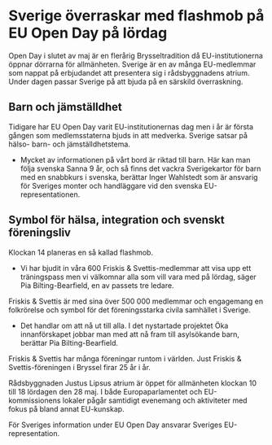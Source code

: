 # Sverige överraskar med flashmob på EU Open Day på lördag

Open Day i slutet av maj är en flerårig Brysseltradition då EU-institutionerna öppnar dörrarna för allmänheten. Sverige är en av många EU-medlemmar som nappat på erbjudandet att presentera sig i rådsbyggnadens atrium. Under dagen passar Sverige på att bjuda på en särskild överraskning.

## Barn och jämställdhet

Tidigare har EU Open Day varit EU-institutionernas dag men i år är första gången som medlemsstaterna bjuds in att medverka. Sverige satsar på hälso- barn- och jämställdhetstema.

- Mycket av informationen på vårt bord är riktad till barn. Här kan man följa svenska Sanna 9 år, och så finns det vackra Sverigekartor för barn med en snabbkurs i svenska, berättar Inger Wahlstedt som är ansvarig för Sveriges monter och handläggare vid den svenska EU-representationen.

## Symbol för hälsa, integration och svenskt föreningsliv

Klockan 14 planeras en så kallad flashmob.

- Vi har bjudit in våra 600 Friskis & Svettis-medlemmar att visa upp ett träningspass men vi välkomnar alla som vill vara med på lördag, säger Pia Bilting-Bearfield, en av passets tre ledare.

Friskis & Svettis är med sina över 500 000 medlemmar och engagemang en folkrörelse och symbol för det föreningsstarka civila samhället i Sverige.

- Det handlar om att nå ut till alla. I det nystartade projektet Öka innanförskapet jobbar man med att nå fram till asylsökande barn, berättar Pia Bilting-Bearfield.

Friskis & Svettis har många föreningar runtom i världen. Just Friskis & Svettis-föreningen i Bryssel firar 25 år i år.

Rådsbyggnaden Justus Lipsus atrium är öppet för allmänheten klockan 10 till 18 lördagen den 28 maj. I både Europaparlamentet och EU-kommissionens lokaler pågår samtidigt evenemang och aktiviteter med fokus på bland annat EU-kunskap.

För Sveriges information under EU Open Day ansvarar Sveriges EU-representation.
